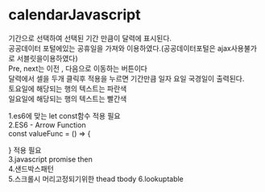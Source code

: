 # calendarJavascript
기간으로 선택하여 선택된 기간 만큼이 달력에 표시된다.<br>
공공데이터 포털에있는 공휴일을 가져와 이용하였다.(공공데이터포털은 ajax사용불가로 서블릿을이용하였다)<br>
Pre, next는 이전 , 다음으로 이동하는 버튼이다<br>
달력에서 셀을 두개 클릭후 적용을 누르면 기간만큼 일자 요일 국경일이 출력된다.<br>
토요일에 해당되는 행의 텍스트는 파란색<br>
일요일에 해당되는 행의 텍스트는 빨간색<br>


1.es6에 맞는 let const함수 적용 필요 <br>
2.ES6 - Arrow Function<br>
const valueFunc = () => {<br>

} 적용 필요<br>
3.javascript promise then<br>
4.샌드박스패턴<br>
5.스크롤시 머리고정되기위한 thead tbody
6.lookuptable
